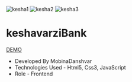 ![kesha1](https://github.com/mobinadanshvarweb/keshavarziBank/assets/148462682/a48d6e3c-eedf-4193-9db9-833305c6229c)
![kesha2](https://github.com/mobinadanshvarweb/keshavarziBank/assets/148462682/459f0b0c-569c-40c3-88ef-701e76ecddd3)
![kesha3](https://github.com/mobinadanshvarweb/keshavarziBank/assets/148462682/d86342dd-fd6d-4c7f-8946-9ec45f171752)
# keshavarziBank
[DEMO](https://keshavarzi-bank.vercel.app/)
- Developed By MobinaDanshvar
- Technologies Used - Html5, Css3, JavaScript
- Role - Frontend

